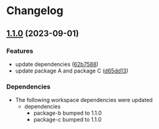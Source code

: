 # Changelog

## [1.1.0](https://github.com/hung-cybo/demo-monorepo-release-please/compare/package-a-v1.0.0...package-a@1.1.0) (2023-09-01)


### Features

* update dependencies ([62b7588](https://github.com/hung-cybo/demo-monorepo-release-please/commit/62b758826f69050135abc37cde310dab5f6ce462))
* update package A and package C ([d65dd13](https://github.com/hung-cybo/demo-monorepo-release-please/commit/d65dd13cd7c30ae3815faa781d410158c52c5e4c))


### Dependencies

* The following workspace dependencies were updated
  * dependencies
    * package-b bumped to 1.1.0
    * package-c bumped to 1.1.0
